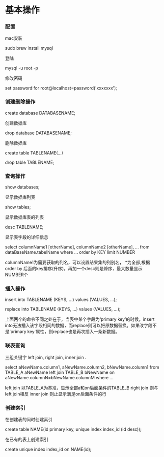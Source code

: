 # 基本操作

### 配置

mac安装

  sudo brew install mysql

登陆

  mysql -u root -p 

修改密码

  set password for root@localhost=password('xxxxxxx');


### 创建删除操作

  create database DATABASENAME;

创建数据库

  drop database DATABASENAME;

删除数据库

  create table TABLENAME(...)

  drop table TABLENAME;


### 查询操作

  show databases;

显示数据库列表

  show tables;

显示数据库表的列表

  desc TABLENAME;

显示表字段的详细信息

  select columnName1 [otherName], columnName2 [otherName], ... from dataBaseName.tabelName where ... order by KEY  limit NUMBER

columnName1为需要获取的列名，可以设置结果集的列别名， *为全部,根据order by 后面的key排序(升序)，再加一个desc则是降序，最大数量显示NUMBER个

### 插入操作

  insert into TABLENAME (KEYS, ...) values (VALUES, ...);

  replace into TABLENAME (KEYS, ...) values (VALUES, ...);

上面两个的命令不同之处在于，当表中某个字段为‘primary key’的时候，insert into无法插入该字段相同的数据，而replace则可以把原数据替换。如果改字段不是‘primary key'属性，则replace也是再次插入一条新数据。


### 联表查询

三组关键字 left join, right join, inner join . 

  select aNewName.column1, aNewName.column2, bNewName.column1 from TABLE_A aNewName left join TABLE_B bNewName on aNewName.columnN=bNewName.columnM where ...

left join 以TABLE_A为基准，显示全部a和on后面条件的TABLE_B
right join 则与left join相反
inner join 则止显示满足on后面条件的行

### 创建索引

在创建表的同时创建索引

  create table NAME(id primary key, unique index index_id (id desc));

在已有的表上创建索引

  create unique index index_id on NAME(id);


